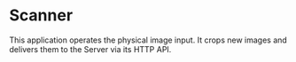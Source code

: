 # Scanner

This application operates the physical image input. It crops new images and delivers them to the Server via its HTTP API. 

